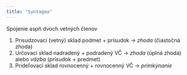 ```yaml
---
title: "Syntagma"
---
```


Spojenie aspň dvoch vetných členov

1. Prisudzovací (vetný) sklad
	podmet + prísudok -> *zhoda* (čiastočná zhoda)
2. Určovací sklad
	nadradený + podradený VČ -> *zhoda* (úplná zhoda) alebo *väzba* (prísudok + predmet)
3. Prideľovací sklad
	rovnocenný + rovnocenný VČ -> *primkýnanie*
	
